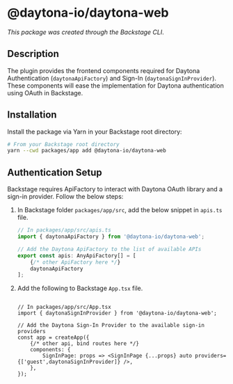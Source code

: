 # @daytona-io/daytona-web

_This package was created through the Backstage CLI_.

## Description

The plugin provides the frontend components required for Daytona Authentication (`daytonaApiFactory`) and Sign-In (`daytonaSignInProvider`). These components will ease the implementation for Daytona authentication using OAuth in Backstage.

## Installation

Install the package via Yarn in your Backstage root directory:

```sh
# From your Backstage root directory
yarn --cwd packages/app add @daytona-io/daytona-web
```

## Authentication Setup

Backstage requires ApiFactory to interact with Daytona OAuth library and a sign-in provider. Follow the below steps:

1. In Backstage folder `packages/app/src`, add the below snippet in `apis.ts` file.

    ```ts
    // In packages/app/src/apis.ts
    import { daytonaApiFactory } from '@daytona-io/daytona-web';

    // Add the Daytona ApiFactory to the list of available APIs
    export const apis: AnyApiFactory[] = [
        {/* other ApiFactory here */}
        daytonaApiFactory
    ];
    ```

2. Add the following to Backstage `App.tsx` file.

    ```tsx

    // In packages/app/src/App.tsx
    import { daytonaSignInProvider } from '@daytona-io/daytona-web';

    // Add the Daytona Sign-In Provider to the available sign-in providers
    const app = createApp({
        {/* other api, bind routes here */}
        components: {
            SignInPage: props => <SignInPage {...props} auto providers={['guest',daytonaSignInProvider]} />,
        },
    });
    ```
